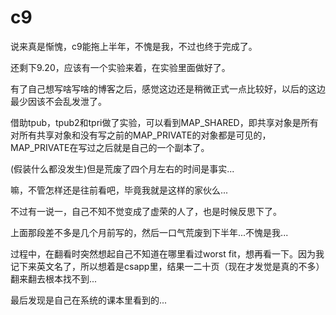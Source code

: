 # c9

说来真是惭愧，c9能拖上半年，不愧是我，不过也终于完成了。

还剩下9.20，应该有一个实验来着，在实验里面做好了。

有了自己想写啥写啥的博客之后，感觉这边还是稍微正式一点比较好，以后的这边最少因该不会乱发泄了。

借助tpub，tpub2和tpri做了实验，可以看到MAP_SHARED，即共享对象是所有对所有共享对象和没有写之前的MAP_PRIVATE的对象都是可见的，MAP_PRIVATE在写过之后就是自己的一个副本了。

\(假装什么都没发生\)但是荒废了四个月左右的时间是事实...

嘛，不管怎样还是往前看吧，毕竟我就是这样的家伙么...

不过有一说一，自己不知不觉变成了虚荣的人了，也是时候反思下了。

上面那段差不多是几个月前写的，然后一口气荒废到下半年...不愧是我...

过程中，在翻看时突然想起自己不知道在哪里看过worst fit，想再看一下。因为我记下来英文名了，所以想着是csapp里，结果一二十页（现在才发觉是真的不多）翻来翻去根本找不到...

最后发现是自己在系统的课本里看到的...

